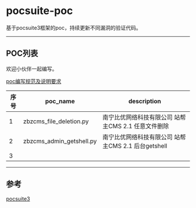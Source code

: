 # pocsuite-poc
基于pocsuite3框架的poc，持续更新不同漏洞的验证代码。

---

## POC列表

欢迎小伙伴一起编写。

[poc编写规范及说明要求](https://github.com/knownsec/pocsuite3/blob/master/docs/CODING.md)

| 序号 | poc_name                 | description                                         |
| ---- | ------------------------ | --------------------------------------------------- |
| 1    | zbzcms_file_deletion.py  | 南宁比优网络科技有限公司 站帮主CMS 2.1 任意文件删除 |
| 2    | zbzcms_admin_getshell.py | 南宁比优网络科技有限公司 站帮主CMS 2.1 后台getshell |
| 3    |                          |                                                     |

---

## 参考

[pocsuite3](https://github.com/knownsec/pocsuite3)
